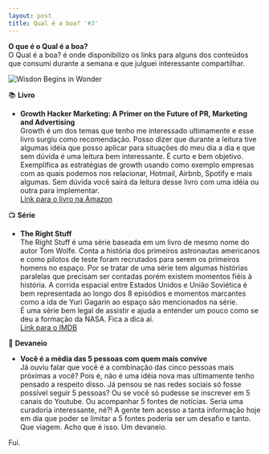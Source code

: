 ```yaml
---
layout: post
title: Qual é a boa? '#3'
---
```


**O que é o Qual é a boa?**<br>
O Qual é a boa? é onde disponibilizo os links para alguns dos conteúdos que consumi durante a semana e que julguei interessante compartilhar.<br>

![Wisdon Begins in Wonder](https://unsplash.com/photos/W87RB3CmL3o/download?force=true&w=640)<br>

<!--more-->

📚  **Livro**

- **Growth Hacker Marketing: A Primer on the Future of PR, Marketing and Advertising**<br>
Growth é um dos temas que tenho me interessado ultimamente e esse livro surgiu como recomendação. Posso dizer que durante a leitura tive algumas idéia que posso aplicar para situações do meu dia a dia e que sem dúvida é uma leitura bem interessante. É curto e bem objetivo. Exemplifica as estratégias de growth usando como exemplo empresas com as quais podemos nos relacionar, Hotmail, Airbnb, Spotify e mais algumas. Sem dúvida você sairá da leitura desse livro com uma idéia ou outra para implementar.<br>
[Link para o livro na Amazon](https://amzn.to/3bemLeZ)<br>

📺  **Série**

- **The Right Stuff**<br>
The Right Stuff é uma série baseada em um livro de mesmo nome do autor Tom Wolfe. Conta a história dos primeiros astronautas americanos e como pilotos de teste foram recrutados para serem os primeiros homens no espaço. Por se tratar de uma série tem algumas histórias paralelas que precisam ser contadas porém existem momentos fiéis à história. A corrida espacial entre Estados Unidos e União Soviética é bem representada ao longo dos 8 episódios e momentos marcantes como a ida de Yuri Gagarin ao espaço são mencionados na série.<br>
É uma série bem legal de assistir e ajuda a entender um pouco como se deu a formação da NASA. Fica a dica aí.<br>
[Link para o IMDB](https://imdb.to/3tvrqzu)<br>

🤔 **Devaneio**
- **Você é a média das 5 pessoas com quem mais convive**<br>
Já ouviu falar que você é a combinação das cinco pessoas mais próximas a você? Pois é, não é uma idéia nova mas ultimamente tenho pensado a respeito disso. Já pensou se nas redes sociais só fosse possível seguir 5 pessoas? Ou se você só pudesse se inscrever em 5 canais do Youtube. Ou acompanhar 5 fontes de notícias. Seria uma curadoria interessante, né?! A gente tem acesso a tanta informação hoje em dia que poder se limitar a 5 fontes poderia ser um desafio e tanto. 
Que viagem. Acho que é isso. Um devaneio.<br>

Fui.